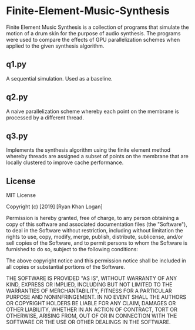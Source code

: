 # Finite-Element-Music-Synthesis

Finite Element Music Synthesis is a collection of programs that simulate the motion of a drum skin for the purpose of audio synthesis. The programs were used to compare the effects of GPU parallelization schemes when applied to the given synthesis algorithm.

## q1.py

A sequential simulation. Used as a baseline.

## q2.py

A naive parallelization scheme whereby each point on the membrane is processed by a different thread.

## q3.py

Implements the synthesis algorithm using the finite element method whereby threads are assigned a subset of points on the membrane that are locally clustered to improve cache performance.

## License

MIT License

Copyright (c) [2019] [Ryan Khan Logan]

Permission is hereby granted, free of charge, to any person obtaining a copy
of this software and associated documentation files (the "Software"), to deal
in the Software without restriction, including without limitation the rights
to use, copy, modify, merge, publish, distribute, sublicense, and/or sell
copies of the Software, and to permit persons to whom the Software is
furnished to do so, subject to the following conditions:

The above copyright notice and this permission notice shall be included in all
copies or substantial portions of the Software.

THE SOFTWARE IS PROVIDED "AS IS", WITHOUT WARRANTY OF ANY KIND, EXPRESS OR
IMPLIED, INCLUDING BUT NOT LIMITED TO THE WARRANTIES OF MERCHANTABILITY,
FITNESS FOR A PARTICULAR PURPOSE AND NONINFRINGEMENT. IN NO EVENT SHALL THE
AUTHORS OR COPYRIGHT HOLDERS BE LIABLE FOR ANY CLAIM, DAMAGES OR OTHER
LIABILITY, WHETHER IN AN ACTION OF CONTRACT, TORT OR OTHERWISE, ARISING FROM,
OUT OF OR IN CONNECTION WITH THE SOFTWARE OR THE USE OR OTHER DEALINGS IN THE
SOFTWARE.
